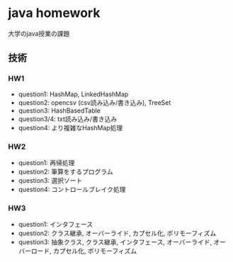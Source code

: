 # java homework

大学のjava授業の課題

## 技術

### HW1

- question1: HashMap, LinkedHashMap
- question2: opencsv (csv読み込み/書き込み), TreeSet
- question3: HashBasedTable
- question3/4: txt読み込み/書き込み
- question4: より複雑なHashMap処理

### HW2

- question1: 再帰処理
- question2: 筆算をするプログラム
- question3: 選択ソート
- question4: コントロールブレイク処理

### HW3

- question1: インタフェース
- question2: クラス継承, オーバーライド, カプセル化, ポリモーフィズム
- question3: 抽象クラス, クラス継承, インタフェース, オーバーライド, オーバーロード, カプセル化, ポリモーフィズム
